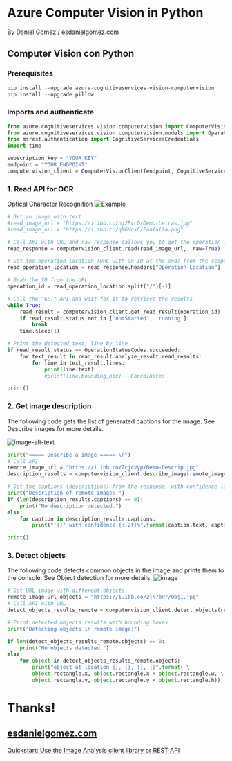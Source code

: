 # **Azure Computer Vision in Python**
By Daniel Gomez / [esdanielgomez.com](http://esdanielgomez.com/)

## **Computer Vision con Python**

### Prerequisites

```python
pip install --upgrade azure-cognitiveservices-vision-computervision
pip install --upgrade pillow
```

### Imports and authenticate

```python
from azure.cognitiveservices.vision.computervision import ComputerVisionClient
from azure.cognitiveservices.vision.computervision.models import OperationStatusCodes
from msrest.authentication import CognitiveServicesCredentials
import time

subscription_key = "YOUR_KEY"
endpoint = "YOUR_ENDPOINT"
computervision_client = ComputerVisionClient(endpoint, CognitiveServicesCredentials(subscription_key))
```

### 1. Read API for OCR 
Optical Character Recognition
![Example](https://i.ibb.co/nj2PvcD/Demo-Letras.jpg)

```python
# Get an image with text
#read_image_url = "https://i.ibb.co/nj2PvcD/Demo-Letras.jpg"
#read_image_url = "https://i.ibb.co/qN6HqxC/Pantalla.png"

# Call API with URL and raw response (allows you to get the operation location)
read_response = computervision_client.read(read_image_url,  raw=True)

# Get the operation location (URL with an ID at the end) from the response
read_operation_location = read_response.headers["Operation-Location"]

# Grab the ID from the URL
operation_id = read_operation_location.split("/")[-1]

# Call the "GET" API and wait for it to retrieve the results 
while True:
    read_result = computervision_client.get_read_result(operation_id)
    if read_result.status not in ['notStarted', 'running']:
        break
    time.sleep(1)

# Print the detected text, line by line
if read_result.status == OperationStatusCodes.succeeded:
    for text_result in read_result.analyze_result.read_results:
        for line in text_result.lines:
            print(line.text)
            #print(line.bounding_box) - Coordinates

print()
```

### 2. Get image description
The following code gets the list of generated captions for the image. See Describe images for more details.

![image-alt-text](https://i.ibb.co/ZcjcVyp/Demo-Descrip.jpg)

```python
print("===== Describe a image ===== \n")
# Call API
remote_image_url = "https://i.ibb.co/ZcjcVyp/Demo-Descrip.jpg"
description_results = computervision_client.describe_image(remote_image_url )

# Get the captions (descriptions) from the response, with confidence level
print("Description of remote image: ")
if (len(description_results.captions) == 0):
    print("No description detected.")
else:
    for caption in description_results.captions:
        print("'{}' with confidence {:.2f}%".format(caption.text, caption.confidence * 100))

print()
```

### 3. Detect objects
The following code detects common objects in the image and prints them to the console. See Object detection for more details.
![image](https://i.ibb.co/2jN7bHr/Obj1.jpg)

```python
# Get URL image with different objects
remote_image_url_objects = "https://i.ibb.co/2jN7bHr/Obj1.jpg"
# Call API with URL
detect_objects_results_remote = computervision_client.detect_objects(remote_image_url_objects)

# Print detected objects results with bounding boxes
print("Detecting objects in remote image:")

if len(detect_objects_results_remote.objects) == 0:
    print("No objects detected.")
else:
    for object in detect_objects_results_remote.objects:
        print("object at location {}, {}, {}, {}".format( \
        object.rectangle.x, object.rectangle.x + object.rectangle.w, \
        object.rectangle.y, object.rectangle.y + object.rectangle.h))
```

# Thanks! 

## **[esdanielgomez.com](esdanielgomez.com)**

[Quickstart: Use the Image Analysis client library or REST API](https://docs.microsoft.com/en-us/azure/cognitive-services/computer-vision/quickstarts-sdk/image-analysis-client-library?tabs=visual-studio&pivots=programming-language-python)
